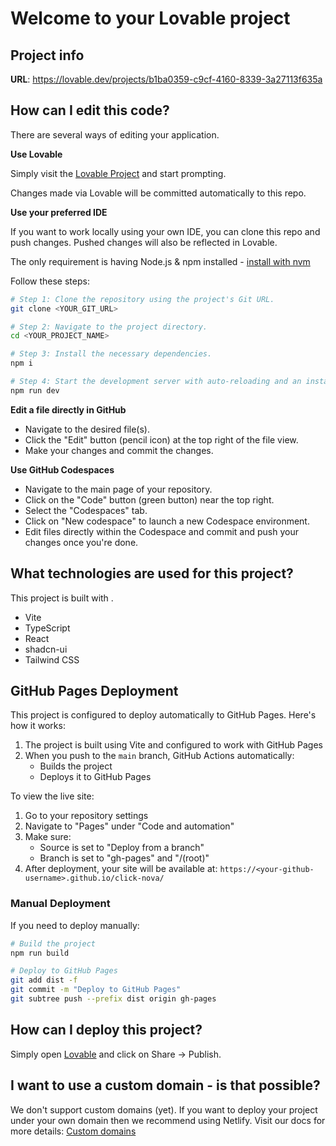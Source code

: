 # Welcome to your Lovable project

## Project info

**URL**: https://lovable.dev/projects/b1ba0359-c9cf-4160-8339-3a27113f635a

## How can I edit this code?

There are several ways of editing your application.

**Use Lovable**

Simply visit the [Lovable Project](https://lovable.dev/projects/b1ba0359-c9cf-4160-8339-3a27113f635a) and start prompting.

Changes made via Lovable will be committed automatically to this repo.

**Use your preferred IDE**

If you want to work locally using your own IDE, you can clone this repo and push changes. Pushed changes will also be reflected in Lovable.

The only requirement is having Node.js & npm installed - [install with nvm](https://github.com/nvm-sh/nvm#installing-and-updating)

Follow these steps:

```sh
# Step 1: Clone the repository using the project's Git URL.
git clone <YOUR_GIT_URL>

# Step 2: Navigate to the project directory.
cd <YOUR_PROJECT_NAME>

# Step 3: Install the necessary dependencies.
npm i

# Step 4: Start the development server with auto-reloading and an instant preview.
npm run dev
```

**Edit a file directly in GitHub**

- Navigate to the desired file(s).
- Click the "Edit" button (pencil icon) at the top right of the file view.
- Make your changes and commit the changes.

**Use GitHub Codespaces**

- Navigate to the main page of your repository.
- Click on the "Code" button (green button) near the top right.
- Select the "Codespaces" tab.
- Click on "New codespace" to launch a new Codespace environment.
- Edit files directly within the Codespace and commit and push your changes once you're done.

## What technologies are used for this project?

This project is built with .

- Vite
- TypeScript
- React
- shadcn-ui
- Tailwind CSS

## GitHub Pages Deployment

This project is configured to deploy automatically to GitHub Pages. Here's how it works:

1. The project is built using Vite and configured to work with GitHub Pages
2. When you push to the `main` branch, GitHub Actions automatically:
   - Builds the project
   - Deploys it to GitHub Pages

To view the live site:

1. Go to your repository settings
2. Navigate to "Pages" under "Code and automation"
3. Make sure:
   - Source is set to "Deploy from a branch"
   - Branch is set to "gh-pages" and "/(root)"
4. After deployment, your site will be available at:
   `https://<your-github-username>.github.io/click-nova/`

### Manual Deployment

If you need to deploy manually:

```sh
# Build the project
npm run build

# Deploy to GitHub Pages
git add dist -f
git commit -m "Deploy to GitHub Pages"
git subtree push --prefix dist origin gh-pages
```

## How can I deploy this project?

Simply open [Lovable](https://lovable.dev/projects/b1ba0359-c9cf-4160-8339-3a27113f635a) and click on Share -> Publish.

## I want to use a custom domain - is that possible?

We don't support custom domains (yet). If you want to deploy your project under your own domain then we recommend using Netlify. Visit our docs for more details: [Custom domains](https://docs.lovable.dev/tips-tricks/custom-domain/)
